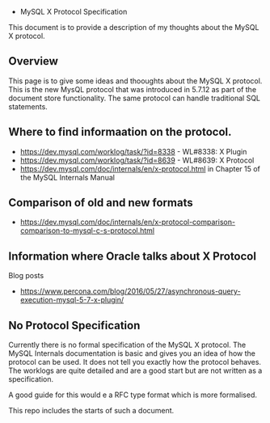 * MySQL X Protocol Specification

This document is to provide a description of my thoughts about the
MySQL X protocol.

## Overview

This page is to give some ideas and thooughts about the MySQL X
protocol.  This is the new MysQL protocol that was introduced in
5.7.12 as part of the document store functionality. The same protocol
can handle traditional SQL statements.

## Where to find informaation on the protocol.

* https://dev.mysql.com/worklog/task/?id=8338 - WL#8338: X Plugin
* https://dev.mysql.com/worklog/task/?id=8639 - WL#8639: X Protocol
* https://dev.mysql.com/doc/internals/en/x-protocol.html in Chapter 15 of the MySQL Internals Manual

## Comparison of old and new formats

* https://dev.mysql.com/doc/internals/en/x-protocol-comparison-comparison-to-mysql-c-s-protocol.html

## Information where Oracle talks about X Protocol

Blog posts
* https://www.percona.com/blog/2016/05/27/asynchronous-query-execution-mysql-5-7-x-plugin/

## No Protocol Specification

Currently there is no formal specification of the MySQL X protocol.
The MySQL Internals documentation is basic and gives you an idea
of how the protocol can be used. It does not tell you exactly how
the protocol behaves.  The worklogs are quite detailed and are a
good start but are not written as a specification.

A good guide for this would e a RFC type format which is more formalised.

This repo includes the starts of such a document.
